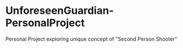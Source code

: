 # UnforeseenGuardian-PersonalProject
Personal Project exploring unique concept of "Second Person Shooter"
